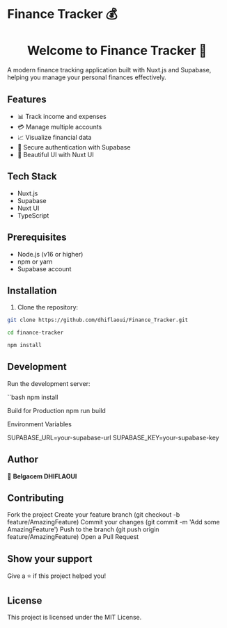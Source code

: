 # Finance Tracker 💰

<h1 align="center">Welcome to Finance Tracker 👋</h1>

A modern finance tracking application built with Nuxt.js and Supabase, helping you manage your personal finances effectively.

## Features

- 📊 Track income and expenses
- 💳 Manage multiple accounts
- 📈 Visualize financial data
- 🔐 Secure authentication with Supabase
- 🎨 Beautiful UI with Nuxt UI

## Tech Stack

- Nuxt.js
- Supabase
- Nuxt UI
- TypeScript

## Prerequisites

- Node.js (v16 or higher)
- npm or yarn
- Supabase account

## Installation

1. Clone the repository:

```bash
git clone https://github.com/dhiflaoui/Finance_Tracker.git

cd finance-tracker

npm install
```

## Development

Run the development server:

``bash
npm install

Build for Production
npm run build

Environment Variables

SUPABASE_URL=your-supabase-url
SUPABASE_KEY=your-supabase-key

## Author

👤 **Belgacem DHIFLAOUI**

## Contributing

Fork the project
Create your feature branch (git checkout -b feature/AmazingFeature)
Commit your changes (git commit -m 'Add some AmazingFeature')
Push to the branch (git push origin feature/AmazingFeature)
Open a Pull Request

## Show your support

Give a ⭐️ if this project helped you!

## License

This project is licensed under the MIT License.

